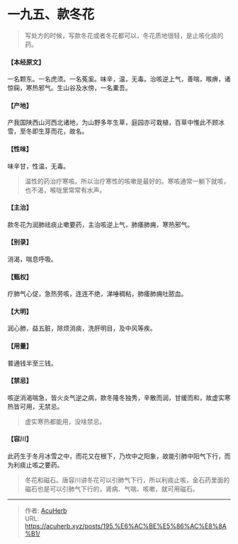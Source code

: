 # 一九五、款冬花


> 写处方的时候，写款冬花或者冬花都可以，冬花质地很轻，是止咳化痰的药。

#### 【本经原文】
一名颗东。一名虎须。一名菟奚。味辛，温，无毒。治咳逆上气，善喘，喉痹，诸惊痫，寒热邪气。生山谷及水傍，一名橐吾。
#### 【产地】
产我国陕西山河西北诸地，为山野多年生草，庭园亦可栽植，百草中惟此不顾冰雪，至冬即生芽而花，故名。
#### 【性味】
味辛甘，性温，无毒。

> 温性的药治疗寒咳。所以治疗寒性的咳嗽是最好的。寒咳通常一躺下就咳，也不渴，喉咙里常常有水声。

#### 【主治】
款冬花为润肺祛痰止嗽要药，主治咳逆上气，肺痿肺痈，寒热邪气。
#### 【别录】
消渴，喘息呼吸。
#### 【甄权】
疗肺气心促，急热劳咳，连连不绝，涕唾稠粘，肺痿肺痈吐脓血。
#### 【大明】
润心肺，益五脏，除烦消痰，洗肝明目，及中风等疾。
#### 【用量】
普通钱半至三钱。
#### 【禁忌】
咳逆消渴喘急，皆火炎气逆之病，款冬隆冬独秀，辛散而润，甘缓而和，故虚实寒热皆可用，无禁忌。

> 虚实寒热都能用，没啥禁忌。

#### 【容川】
此药生于冬月冰雪之中，而花又在根下，乃坎中之阳象，故能引肺中阳气下行，而为利痰止咳之要药。

> 冬花和磁石。唐容川讲冬花可以引肺气下行，所以利痰止咳，金石药里面的磁石也是可以引肺气下行的，肾病、气喘、咳嗽，就可用磁石。

---

> 作者: [AcuHerb](https://acuherb.xyz)  
> URL: https://acuherb.xyz/posts/195.%E6%AC%BE%E5%86%AC%E8%8A%B1/  

